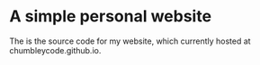 # A simple personal website

The is the source code for my website, which currently hosted at chumbleycode.github.io.
